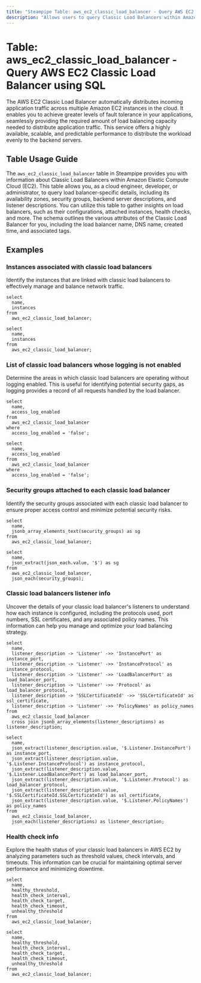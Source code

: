 ```yaml
---
title: "Steampipe Table: aws_ec2_classic_load_balancer - Query AWS EC2 Classic Load Balancer using SQL"
description: "Allows users to query Classic Load Balancers within Amazon EC2."
---
```


# Table: aws_ec2_classic_load_balancer - Query AWS EC2 Classic Load Balancer using SQL

The AWS EC2 Classic Load Balancer automatically distributes incoming application traffic across multiple Amazon EC2 instances in the cloud. It enables you to achieve greater levels of fault tolerance in your applications, seamlessly providing the required amount of load balancing capacity needed to distribute application traffic. This service offers a highly available, scalable, and predictable performance to distribute the workload evenly to the backend servers.

## Table Usage Guide

The `aws_ec2_classic_load_balancer` table in Steampipe provides you with information about Classic Load Balancers within Amazon Elastic Compute Cloud (EC2). This table allows you, as a cloud engineer, developer, or administrator, to query load balancer-specific details, including its availability zones, security groups, backend server descriptions, and listener descriptions. You can utilize this table to gather insights on load balancers, such as their configurations, attached instances, health checks, and more. The schema outlines the various attributes of the Classic Load Balancer for you, including the load balancer name, DNS name, created time, and associated tags.

## Examples

### Instances associated with classic load balancers
Identify the instances that are linked with classic load balancers to effectively manage and balance network traffic.

```sql+postgres
select
  name,
  instances
from
  aws_ec2_classic_load_balancer;
```

```sql+sqlite
select
  name,
  instances
from
  aws_ec2_classic_load_balancer;
```

### List of classic load balancers whose logging is not enabled
Determine the areas in which classic load balancers are operating without logging enabled. This is useful for identifying potential security gaps, as logging provides a record of all requests handled by the load balancer.

```sql+postgres
select
  name,
  access_log_enabled
from
  aws_ec2_classic_load_balancer
where
  access_log_enabled = 'false';
```

```sql+sqlite
select
  name,
  access_log_enabled
from
  aws_ec2_classic_load_balancer
where
  access_log_enabled = 'false';
```


### Security groups attached to each classic load balancer
Identify the security groups associated with each classic load balancer to ensure proper access control and minimize potential security risks.

```sql+postgres
select
  name,
  jsonb_array_elements_text(security_groups) as sg
from
  aws_ec2_classic_load_balancer;
```

```sql+sqlite
select
  name,
  json_extract(json_each.value, '$') as sg
from
  aws_ec2_classic_load_balancer,
  json_each(security_groups);
```

### Classic load balancers listener info
Uncover the details of your classic load balancer's listeners to understand how each instance is configured, including the protocols used, port numbers, SSL certificates, and any associated policy names. This information can help you manage and optimize your load balancing strategy.

```sql+postgres
select
  name,
  listener_description -> 'Listener' ->> 'InstancePort' as instance_port,
  listener_description -> 'Listener' ->> 'InstanceProtocol' as instance_protocol,
  listener_description -> 'Listener' ->> 'LoadBalancerPort' as load_balancer_port,
  listener_description -> 'Listener' ->> 'Protocol' as load_balancer_protocol,
  listener_description -> 'SSLCertificateId' ->> 'SSLCertificateId' as ssl_certificate,
  listener_description -> 'Listener' ->> 'PolicyNames' as policy_names
from
  aws_ec2_classic_load_balancer
  cross join jsonb_array_elements(listener_descriptions) as listener_description;
```

```sql+sqlite
select
  name,
  json_extract(listener_description.value, '$.Listener.InstancePort') as instance_port,
  json_extract(listener_description.value, '$.Listener.InstanceProtocol') as instance_protocol,
  json_extract(listener_description.value, '$.Listener.LoadBalancerPort') as load_balancer_port,
  json_extract(listener_description.value, '$.Listener.Protocol') as load_balancer_protocol,
  json_extract(listener_description.value, '$.SSLCertificateId.SSLCertificateId') as ssl_certificate,
  json_extract(listener_description.value, '$.Listener.PolicyNames') as policy_names
from
  aws_ec2_classic_load_balancer,
  json_each(listener_descriptions) as listener_description;
```

### Health check info
Explore the health status of your classic load balancers in AWS EC2 by analyzing parameters such as threshold values, check intervals, and timeouts. This information can be crucial for maintaining optimal server performance and minimizing downtime.

```sql+postgres
select
  name,
  healthy_threshold,
  health_check_interval,
  health_check_target,
  health_check_timeout,
  unhealthy_threshold
from
  aws_ec2_classic_load_balancer;
```

```sql+sqlite
select
  name,
  healthy_threshold,
  health_check_interval,
  health_check_target,
  health_check_timeout,
  unhealthy_threshold
from
  aws_ec2_classic_load_balancer;
```